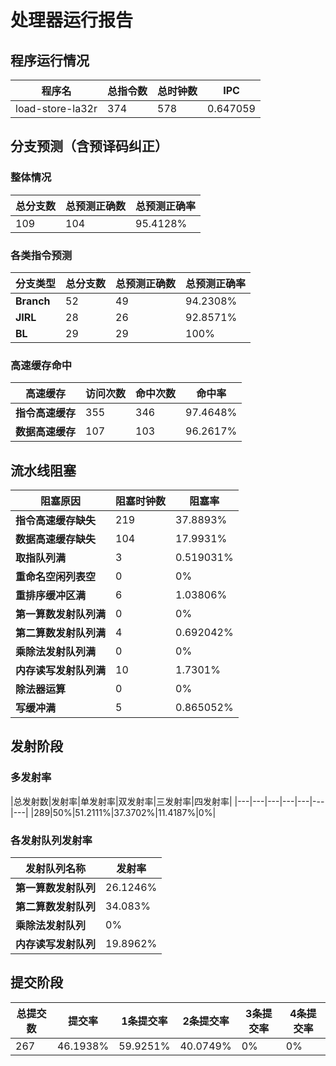 # 处理器运行报告
## 程序运行情况
|程序名|总指令数|总时钟数|IPC|
|---|---|---|---|
|load-store-la32r|374|578|0.647059|

## 分支预测（含预译码纠正）
### 整体情况
|总分支数|总预测正确数|总预测正确率|
|---|---|---|
|109|104|95.4128%|

### 各类指令预测
|分支类型|总分支数|总预测正确数|总预测正确率|
|---|---|---|---|
|**Branch**| 52 | 49 | 94.2308%|
|**JIRL**| 28 | 26 | 92.8571%|
|**BL**| 29 | 29 | 100%|

### 高速缓存命中
|高速缓存|访问次数|命中次数|命中率|
|---|---|---|---|
|**指令高速缓存**| 355 | 346 | 97.4648%|
|**数据高速缓存**| 107 | 103 | 96.2617%|
## 流水线阻塞
|阻塞原因|阻塞时钟数|阻塞率|
|---|---|---|
|**指令高速缓存缺失**| 219 | 37.8893%|
|**数据高速缓存缺失**| 104 | 17.9931%|
|**取指队列满**| 3 | 0.519031%|
|**重命名空闲列表空**|0 | 0%|
|**重排序缓冲区满**|6 | 1.03806%|
|**第一算数发射队列满**|0 | 0%|
|**第二算数发射队列满**|4 | 0.692042%|
|**乘除法发射队列满**|0 | 0%|
|**内存读写发射队列满**|10 | 1.7301%|
|**除法器运算**|0 | 0%|
|**写缓冲满**|5 | 0.865052%|

## 发射阶段
### 多发射率
|总发射数|发射率|单发射率|双发射率|三发射率|四发射率|
|---|---|---|---|---|---|---|
|289|50%|51.2111%|37.3702%|11.4187%|0%|

### 各发射队列发射率
|发射队列名称|发射率|
|---|---|
|**第一算数发射队列**|26.1246%|
|**第二算数发射队列**|34.083%|
|**乘除法发射队列**|0%|
|**内存读写发射队列**|19.8962%|

## 提交阶段
|总提交数|提交率|1条提交率|2条提交率|3条提交率|4条提交率|
|---|---|---|---|---|---|
|267|46.1938%|59.9251%|40.0749%|0%|0%|
